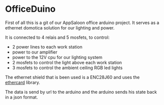OfficeDuino
===========

First of all this is a git of our AppSaloon office arduino project. It serves as a ethernet domotica solution for our lighting and power.

It is connected to 4 relais and 5 mosfets, to control:
* 2 power lines to each work station
* power to our amplifier
* power to the 12V cpu for our lighting system
* 2 mosfets to control the light above each work station
* 3 mosfets to control the ambient ceiling RGB led lights

The ethernet shield that is been used is a ENC28J60 and uses the [ethercard](https://github.com/jcw/ethercard) library.

The data is send by url to the arduino and the arduino sends his state back in a json format. 